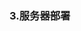 ### 3.服务器部署

<img :src="$withBase('/assets/docker.png')">
<img :src="$withBase('/assets/docker-ng.png')">
